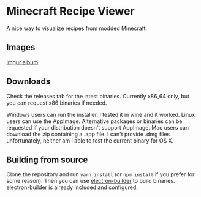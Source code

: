 # Minecraft Recipe Viewer
A nice way to visualize recipes from modded Minecraft.

## Images
[Imgur album](https://imgur.com/a/H1vXE)

## Downloads
Check the releases tab for the latest binaries.
Currently x86_64 only, but you can request x86 binaries if needed.

Windows users can run the installer, I tested it in wine and it worked.
Linux users can use the AppImage. Alternative packages or binaries can be requested if your distribution doesn't support AppImage.
Mac users can download the zip containing a .app file. I can't provide .dmg files unfortunately, neither am I able to test the current binary for OS X.

## Building from source
Clone the repository and run `yarn install` (or `npm install` if you prefer for some reason).
Then you can use [electron-builder](https://github.com/electron-userland/electron-builder) to build binaries. electron-builder is already included and configured.